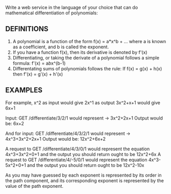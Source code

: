 Write a web service in the language of your choice that can do mathematical differentiation of polynomials:

## DEFINITIONS

1. A polynomial is a function of the form f(x) = a*x^b + ... where a is known as a coefficient, and b is called the exponent.
2. If you have a function f(x), then its derivative is denoted by f'(x)
3. Differentiating, or taking the derivate of a polynomial follows a simple formula: f'(x) = a*b*x^(b-1)
4. Differentating sums of polynomials follows the rule: If f(x) = g(x) + h(x) then f'(x) = g'(x) + h'(x)

## EXAMPLES

For example, x^2 as input would give 2x^1 as output
3x^2+x+1 would give 6x+1

Input: GET /differentiate/3/2/1 would represent -> 3x^2+2x+1
Output would be: 6x+2

And for input:
GET /differentiate/4/3/2/1 would represent -> 4x^3+3x^2+2x+1
Output would be: 12x^2+6x+2

A request to GET /differentiate/4/3/0/1 would represent the equation 4x^3+3x^2+0+1 and the output you should return ought to be 12x^2+6x
A request to GET /differentiate/4/-5/0/1 would represent the equation 4x^3-5x^2+0+1 and the output you should return ought to be 12x^2-10x

As you may have guessed by each exponent is represented by its order in the path component, and its corresponding
exponent is represented by the value of the path exponent. 

